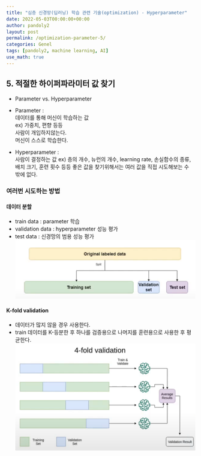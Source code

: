 ```yaml
---
title: "심층 신경망(딥러닝) 학습 관련 기술(optimization) - Hyperparameter"
date: 2022-05-03T00:00:00+00:00
author: pandoly2
layout: post
permalink: /optimization-parameter-5/
categories: Genel
tags: [pandoly2, machine learning, AI]
use_math: true
---
```


## 5. 적절한 하이퍼파라미터 값 찾기
 - Parameter vs. Hyperparameter
 - Parameter :    
   데이터를 통해 머신이 학습하는 값   
   ex) 가중치, 편향 등등   
   사람이 개입하지않는다.   
   머신이 스스로 학습한다.   

 - Hyperparameter :    
   사람이 결정하는 값
   ex) 층의 개수, 뉴런의 개수, learning rate, 손실함수의 종류, 배치 크기, 훈련 횟수 등등
   좋은 값을 찾기위해서는 여러 값을 직접 시도해보는 수 밖에 없다.

### 여러번 시도하는 방법
#### 데이터 분할
 - train data : parameter 학습
 - validation data : hyperparameter 성능 평가
 - test data : 신경망의 범용 성능 평가
![nn_seperated_data_png](/assets/images/blog_images/DeepNeuralNetwork5/seperated_data.PNG)

#### K-fold validation
 - 데이터가 많지 않을 경우 사용한다.
 -  train 데이터를  K-등분한 후 하나를 검증용으로 나머지를 훈련용으로 사용한 후 평균한다. 
![nn_k_fold_val_png](/assets/images/blog_images/DeepNeuralNetwork5/4_fold_validation.PNG)

